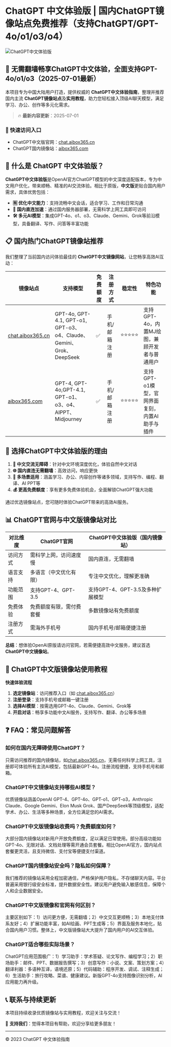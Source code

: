 # ChatGPT 中文体验版 | 国内ChatGPT镜像站点免费推荐（支持ChatGPT/GPT-4o/o1/o3/o4）

![ChatGPT中文体验版](https://github.com/user-attachments/assets/30cb685f-4b78-4cec-96a1-d2a599122f20)

## 📢 无需翻墙畅享ChatGPT中文体验，全面支持GPT-4o/o1/o3（2025-07-01最新）

本项目专为中国大陆用户打造，提供权威的 **ChatGPT中文体验指南**，整理并推荐国内主流 **ChatGPT镜像站点**及**实用教程**，助力您轻松接入顶级AI聊天模型，满足学习、办公、创作等多元化需求。

> 🔥 **最新内容更新**：2025-07-01

### 🚀 快速访问入口

- ChatGPT中文版官网：[chat.aibox365.cn](https://chat.aibox365.cn)
- ChatGPT国内镜像站：[aibox365.com](https://aibox365.com)

## 🤔 什么是 ChatGPT 中文体验版？

**ChatGPT中文体验版**是OpenAI官方ChatGPT模型的中文深度适配版本，专为中文用户优化，带来顺畅、精准的AI交流体验。相比于原版，**中文版**更贴合国内用户需求，具体优势包括：

- **🈶 优化中文能力**：支持流畅中文会话，适合学习、工作和日常沟通
- **🚀 国内直连加速**：通过国内服务器部署，无需科学上网工具即可访问
- **🛠️ 多元AI模型**：集成GPT-4o、o1、o3、Claude、Gemini、Grok等前沿模型，具备翻译、写作、问答等丰富功能

## 📋 国内热门ChatGPT镜像站推荐

我们整理了当前国内访问体验最佳的 **ChatGPT中文镜像网站**，让您畅享高效AI互动：

| 镜像站点 | 支持模型 | 免费额度 | 注册方式 | 稳定性 | 特色功能 |
|----------|----------|----------|----------|--------|----------|
| [chat.aibox365.cn](https://chat.aibox365.cn) | GPT-4o, GPT-4.1, GPT-o1, GPT-o3、o4、Claude、Gemini、Grok、DeepSeek | ✅ | 手机/邮箱注册 | ⭐⭐⭐⭐⭐ | 支持GPT-4o，内置MJ绘图，兼顾开发者与普通用户 |
| [aibox365.com](https://aibox365.com) | GPT-4, GPT-4o,GPT-4.1, GPT-o1、o3、o4、AIPPT、Midjourney | ✅ | 手机/邮箱注册 | ⭐⭐⭐⭐⭐ | 支持GPT-o1模型，官网界面复刻，内置AI助手与插件 |

## 🌟 选择ChatGPT中文体验版的理由

1. **📝 中文交流无障碍**：针对中文环境深度优化，体验自然中文对话
2. **🌐 国内直连无需翻墙**：高效访问，响应更快
3. **🎯 多场景适用**：涵盖学习、办公、内容创作等诸多领域，支持写作、编程、翻译、AI PPT等
4. **💰 更高免费额度**：享有更多免费体验机会，全面解锁ChatGPT强大功能

通过优选镜像站点，您可随时体验ChatGPT带来的高效AI服务。

## 📊 ChatGPT官网与中文版镜像站对比

| 对比维度 | ChatGPT官网 | ChatGPT中文体验版（国内镜像站） |
|----------|-------------|----------------------------------|
| 访问方式 | 需科学上网，访问速度慢 | 国内直连，无需翻墙 |
| 语言支持 | 多语言（中文优化有限） | 专注中文优化，理解更准确 |
| 功能范围 | 支持GPT-4、GPT-3.5 | 支持GPT-4、GPT-3.5及多种扩展模型 |
| 免费体验 | 免费额度有限，需付费套餐 | 多数镜像站有免费额度 |
| 注册方式 | 需海外手机号 | 国内手机号/邮箱便捷注册 |

**总结**：想体验OpenAI原版请访问官网，若需便捷高效中文服务，建议首选**ChatGPT中文镜像站**。

## 📝 ChatGPT中文版镜像站使用教程

**快速体验流程**

1. **选定镜像站**：访问推荐入口（如 [chat.aibox365.cn](https://chat.aibox365.cn)）
2. **注册登录**：支持手机号或邮箱一键注册
3. **选择AI模型**：按需选用GPT-4o、Claude、Gemini、Grok等
4. **开启对话**：畅享多功能中文AI服务，支持写作、翻译、办公等多场景

## ❓ FAQ：常见问题解答

### 如何在国内无障碍使用ChatGPT？

只需访问推荐的国内镜像站，如[chat.aibox365.cn](https://chat.aibox365.cn)，无需任何科学上网工具，注册即可体验所有主流AI模型，包括最新GPT-4o。注册流程便捷，支持手机号和邮箱。

### ChatGPT中文镜像站支持哪些AI模型？

优质镜像站涵盖OpenAI GPT-4、GPT-4o、GPT-o1、GPT-o3，Anthropic Claude、Google Gemini、Elon Musk Grok、国产DeepSeek等顶级模型，适配学术、办公、生活等多种场景，全方位满足您的AI需求。

### ChatGPT中文版镜像站收费吗？免费额度如何？

大部分国内镜像站对新用户开放免费额度，足以满足日常使用。部分高级功能如GPT-4o、无限对话、文档处理等需开通会员套餐。相比OpenAI官方，国内站点套餐更灵活，且支持微信、支付宝等便捷支付渠道。

### ChatGPT国内镜像站安全吗？隐私如何保障？

我们推荐的镜像站采用全程加密通信，严格保护用户隐私，不存储聊天内容。平台普遍采用银行级安全标准，提升数据安全性。建议用户避免输入敏感信息，保障个人和企业数据安全。

### ChatGPT中文版镜像和官网有何区别？

主要区别如下：1）访问更方便，无需翻墙；2）中文交互更顺畅；3）本地支付体系友好；4）扩展功能丰富，如AI绘画、PPT生成等；5）界面及服务本地化，贴合国内用户习惯。整体上，中文版镜像站大大提升了国内用户的AI交互体验。

### ChatGPT适合哪些实际场景？

ChatGPT应用范围极广：1）学习助手：学术答疑、论文写作、编程学习；2）职场助手：邮件、PPT、数据报告撰写；3）创意写作：小说、文案、策划方案；4）翻译利器：多语种互译，语境还原；5）代码辅助：程序开发、调试、注释生成；6）生活助手：旅行攻略、菜谱、健康建议。新版GPT-4o支持图像识别分析，AI应用能力再升级。

## 📞 联系与持续更新

本项目持续收录优质镜像站与实用教程，欢迎关注与交流！

🌟 **支持我们**：觉得本项目有帮助，欢迎分享给更多朋友！

---

© 2023 ChatGPT 中文体验指南
